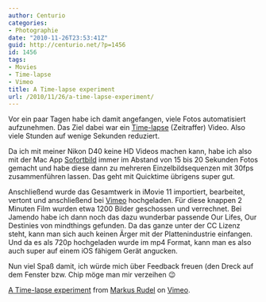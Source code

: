 ```yaml
---
author: Centurio
categories:
- Photographie
date: "2010-11-26T23:53:41Z"
guid: http://centurio.net/?p=1456
id: 1456
tags:
- Movies
- Time-lapse
- Vimeo
title: A Time-lapse experiment
url: /2010/11/26/a-time-lapse-experiment/
---
```

Vor ein paar Tagen habe ich damit angefangen, viele Fotos automatisiert aufzunehmen. Das Ziel dabei war ein [Time-lapse](http://en.wikipedia.org/wiki/Time-lapse) (Zeitraffer) Video. Also viele Stunden auf wenige Sekunden reduziert.

Da ich mit meiner Nikon D40 keine HD Videos machen kann, habe ich also mit der Mac App [Sofortbild](http://www.sofortbildapp.com/) immer im Abstand von 15 bis 20 Sekunden Fotos gemacht und habe diese dann zu mehreren Einzelbildsequenzen mit 30fps zusammenführen lassen. Das geht mit Quicktime übrigens super gut.

Anschließend wurde das Gesamtwerk in iMovie 11 importiert, bearbeitet, vertont und anschließend bei <a href="http://vimeo.com/17224320?width=1080" data-rel="lightbox-video-0">Vimeo</a> hochgeladen. Für diese knappen 2 Minuten Film wurden etwa 1200 Bilder geschossen und verrechnet. Bei Jamendo habe ich dann noch das dazu wunderbar passende Our Lifes, Our Destinies von mindthings gefunden. Da das ganze unter der CC Lizenz steht, kann man sich auch keinen Ärger mit der Plattenindustrie einfangen. Und da es als 720p hochgeladen wurde im mp4 Format, kann man es also auch super auf einem iOS fähigem Gerät angucken.

Nun viel Spaß damit, ich würde mich über Feedback freuen (den Dreck auf dem Fenster bzw. Chip möge man mir verzeihen 😉



<a href="http://vimeo.com/17224320?width=1080" data-rel="lightbox-video-0">A Time-lapse experiment</a> from [Markus Rudel](http://vimeo.com/user5329559) on [Vimeo](http://vimeo.com).